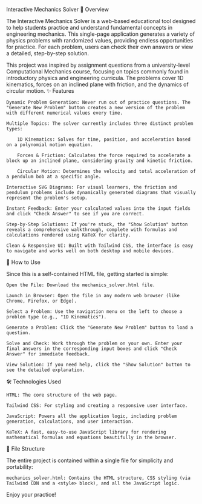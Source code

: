 Interactive Mechanics Solver
📖 Overview

The Interactive Mechanics Solver is a web-based educational tool designed to help students practice and understand fundamental concepts in engineering mechanics. This single-page application generates a variety of physics problems with randomized values, providing endless opportunities for practice. For each problem, users can check their own answers or view a detailed, step-by-step solution.

This project was inspired by assignment questions from a university-level Computational Mechanics course, focusing on topics commonly found in introductory physics and engineering curricula. The problems cover 1D kinematics, forces on an inclined plane with friction, and the dynamics of circular motion.
✨ Features

    Dynamic Problem Generation: Never run out of practice questions. The "Generate New Problem" button creates a new version of the problem with different numerical values every time.

    Multiple Topics: The solver currently includes three distinct problem types:

        1D Kinematics: Solves for time, position, and acceleration based on a polynomial motion equation.

        Forces & Friction: Calculates the force required to accelerate a block up an inclined plane, considering gravity and kinetic friction.

        Circular Motion: Determines the velocity and total acceleration of a pendulum bob at a specific angle.

    Interactive SVG Diagrams: For visual learners, the friction and pendulum problems include dynamically generated diagrams that visually represent the problem's setup.

    Instant Feedback: Enter your calculated values into the input fields and click "Check Answer" to see if you are correct.

    Step-by-Step Solutions: If you're stuck, the "Show Solution" button reveals a comprehensive walkthrough, complete with formulas and calculations rendered using KaTeX for clarity.

    Clean & Responsive UI: Built with Tailwind CSS, the interface is easy to navigate and works well on both desktop and mobile devices.

🚀 How to Use

Since this is a self-contained HTML file, getting started is simple:

    Open the File: Download the mechanics_solver.html file.

    Launch in Browser: Open the file in any modern web browser (like Chrome, Firefox, or Edge).

    Select a Problem: Use the navigation menu on the left to choose a problem type (e.g., "1D Kinematics").

    Generate a Problem: Click the "Generate New Problem" button to load a question.

    Solve and Check: Work through the problem on your own. Enter your final answers in the corresponding input boxes and click "Check Answer" for immediate feedback.

    View Solution: If you need help, click the "Show Solution" button to see the detailed explanation.

🛠️ Technologies Used

    HTML: The core structure of the web page.

    Tailwind CSS: For styling and creating a responsive user interface.

    JavaScript: Powers all the application logic, including problem generation, calculations, and user interaction.

    KaTeX: A fast, easy-to-use JavaScript library for rendering mathematical formulas and equations beautifully in the browser.

📂 File Structure

The entire project is contained within a single file for simplicity and portability:

    mechanics_solver.html: Contains the HTML structure, CSS styling (via Tailwind CDN and a <style> block), and all the JavaScript logic.

Enjoy your practice!
